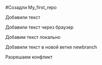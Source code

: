 ﻿#Созадли My_first_repo

Добавили текст

Добавили текст через браузер

Добавим текст локально

Добавили текст в новой ветке newbranch

Разрешаем конфликт
